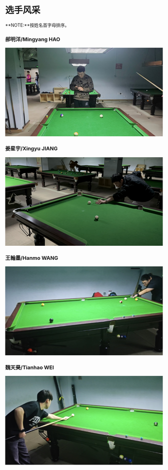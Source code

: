 # 选手风采

**NOTE:**按姓名首字母排序。

### 郝明洋/Mingyang HAO

![](./img/haomingyang.jpg)

### 姜星宇/Xingyu JIANG

![](./img/jiangxingyu.jpg)

### 王翰墨/Hanmo WANG

![](./img/wanghanmo.jpg)

### 魏天昊/Tianhao WEI

![](./img/weitianhao.jpg)
